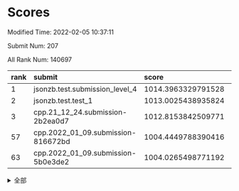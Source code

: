 # Scores

Modified Time: 2022-02-05 10:37:11

Submit Num: 207

All Rank Num: 140697

| rank |               submit               |       score        |       sigma        | pk_num |
| :--- | :--------------------------------- | :----------------- | :----------------- | :----- |
| 1    | jsonzb.test.submission_level_4     | 1014.3963329791528 | 0.8348134972902754 | 2719   |
| 2    | jsonzb.test.test_1                 | 1013.0025438935824 | 0.8075351106176639 | 2719   |
| 3    | cpp.21_12_24.submission-2b2ea0d7   | 1012.8153842509771 | 0.7796984819058101 | 2715   |
| 57   | cpp.2022_01_09.submission-816672bd | 1004.4449788390416 | 0.7212329268295302 | 2717   |
| 63   | cpp.2022_01_09.submission-5b0e3de2 | 1004.0265498771192 | 0.7102918203205324 | 2715   |


<details>
<summary>全部</summary>

| rank |                 submit                 |       score        |       sigma        | pk_num |
| :--- | :------------------------------------- | :----------------- | :----------------- | :----- |
| 1    | jsonzb.test.submission_level_4         | 1014.3963329791528 | 0.8348134972902754 | 2719   |
| 2    | jsonzb.test.test_1                     | 1013.0025438935824 | 0.8075351106176639 | 2719   |
| 3    | cpp.21_12_24.submission-2b2ea0d7       | 1012.8153842509771 | 0.7796984819058101 | 2715   |
| 4    | gobigger.level_3.submission_level_3_21 | 1011.9105725772156 | 0.7863201243052438 | 2723   |
| 5    | gobigger.level_3.submission_level_3_2  | 1011.7269752304844 | 0.7936056829706875 | 2722   |
| 6    | gobigger.level_3.submission_level_3_0  | 1011.4693926278048 | 0.7747373868916922 | 2719   |
| 7    | gobigger.level_3.submission_level_3_24 | 1011.2903786122234 | 0.8000411195842948 | 2718   |
| 8    | gobigger.level_3.submission_level_3_8  | 1011.0281236859388 | 0.7818043832004756 | 2721   |
| 9    | gobigger.level_3.submission_level_3_10 | 1011.0152268693226 | 0.7699548088889611 | 2718   |
| 10   | gobigger.level_3.submission_level_3_6  | 1011.0020363694564 | 0.752899850144007  | 2715   |
| 11   | gobigger.level_3.submission_level_3_1  | 1010.9707197558714 | 0.7793537665088567 | 2718   |
| 12   | gobigger.level_3.submission_level_3_13 | 1010.847037367138  | 0.7801379726959516 | 2720   |
| 13   | gobigger.level_3.submission_level_3_35 | 1010.8056345496823 | 0.7785260153636709 | 2722   |
| 14   | gobigger.level_3.submission_level_3_39 | 1010.7252434553178 | 0.7775703570838428 | 2718   |
| 15   | gobigger.level_3.submission_level_3_41 | 1010.624210776833  | 0.754549065960759  | 2720   |
| 16   | gobigger.level_3.submission_level_3_48 | 1010.6005687562852 | 0.7559180577016763 | 2720   |
| 17   | gobigger.level_3.submission_level_3_4  | 1010.5918779091807 | 0.7683166114457265 | 2720   |
| 18   | gobigger.level_3.submission_level_3_11 | 1010.5868827341907 | 0.7421890983561606 | 2720   |
| 19   | gobigger.level_3.submission_level_3_40 | 1010.4938575622825 | 0.75594948299083   | 2720   |
| 20   | gobigger.level_3.submission_level_3_47 | 1010.4663901996724 | 0.7745815330781648 | 2714   |
| 21   | gobigger.level_3.submission_level_3_26 | 1010.4365662217782 | 0.7534900281227608 | 2717   |
| 22   | gobigger.level_3.submission_level_3_5  | 1010.3485340936676 | 0.7546945604281668 | 2717   |
| 23   | gobigger.level_3.submission_level_3_16 | 1010.3046317054358 | 0.7787551594524669 | 2719   |
| 24   | gobigger.level_3.submission_level_3_34 | 1010.2550590395099 | 0.7594885738554401 | 2717   |
| 25   | gobigger.level_3.submission_level_3_46 | 1010.1338851675681 | 0.755232439257414  | 2720   |
| 26   | gobigger.level_3.submission_level_3_25 | 1009.9187875849718 | 0.744706521134094  | 2722   |
| 27   | gobigger.level_3.submission_level_3_38 | 1009.8582165574524 | 0.7628150061239657 | 2723   |
| 28   | gobigger.level_3.submission_level_3_43 | 1009.8467682640155 | 0.7649770660547515 | 2722   |
| 29   | gobigger.level_3.submission_level_3_14 | 1009.7648506823207 | 0.7540507706631469 | 2718   |
| 30   | gobigger.level_3.submission_level_3_20 | 1009.7381735324876 | 0.7609963405346841 | 2719   |
| 31   | gobigger.level_3.submission_level_3_44 | 1009.7116945857925 | 0.7712860646228475 | 2714   |
| 32   | gobigger.level_3.submission_level_3_18 | 1009.7009721121588 | 0.7461983624253311 | 2717   |
| 33   | gobigger.level_3.submission_level_3_9  | 1009.6175533718607 | 0.7575547569438891 | 2718   |
| 34   | gobigger.level_3.submission_level_3_31 | 1009.5958317271525 | 0.7568223873468585 | 2714   |
| 35   | gobigger.level_3.submission_level_3_3  | 1009.5374836962436 | 0.7372779522818685 | 2717   |
| 36   | gobigger.level_3.submission_level_3_12 | 1009.4866505416179 | 0.7621176164445339 | 2721   |
| 37   | gobigger.level_3.submission_level_3_17 | 1009.4855544605667 | 0.7640517056650323 | 2719   |
| 38   | gobigger.level_3.submission_level_3_22 | 1009.4182702506639 | 0.7947231362344067 | 2718   |
| 39   | gobigger.level_3.submission_level_3_7  | 1009.2653542155497 | 0.7521416254952404 | 2715   |
| 40   | gobigger.level_3.submission_level_3_33 | 1009.2638293006707 | 0.7544650368185295 | 2720   |
| 41   | gobigger.level_3.submission_level_3_36 | 1009.2627601903316 | 0.7449163912793915 | 2721   |
| 42   | gobigger.level_3.submission_level_3_45 | 1009.249493443525  | 0.7736174513897159 | 2722   |
| 43   | gobigger.level_3.submission_level_3_27 | 1009.2178485446957 | 0.7495137272801352 | 2720   |
| 44   | gobigger.level_3.submission_level_3_23 | 1009.2140523653482 | 0.7689560224945428 | 2716   |
| 45   | gobigger.level_3.submission_level_3_32 | 1009.2085651119942 | 0.7602736586712525 | 2718   |
| 46   | gobigger.level_3.submission_level_3_42 | 1009.1047678719973 | 0.7464567063390373 | 2721   |
| 47   | gobigger.level_3.submission_level_3_29 | 1008.9957442665459 | 0.7391071666242736 | 2720   |
| 48   | gobigger.level_3.submission_level_3_15 | 1008.8612752841451 | 0.7403104637806742 | 2721   |
| 49   | gobigger.level_3.submission_level_3_49 | 1008.6862942303723 | 0.7430072720770236 | 2720   |
| 50   | gobigger.level_3.submission_level_3_37 | 1008.6811925331659 | 0.7472624065884198 | 2717   |
| 51   | gobigger.level_3.submission_level_3_28 | 1008.6757509628695 | 0.7354149984204625 | 2718   |
| 52   | gobigger.level_3.submission_level_3_19 | 1008.1834240777094 | 0.7154610146359904 | 2716   |
| 53   | gobigger.level_3.submission_level_3_30 | 1007.9632263781564 | 0.7493948047914304 | 2721   |
| 54   | gobigger.level_1.submission_level_1_15 | 1005.0854614646878 | 0.7190923054154539 | 2714   |
| 55   | gobigger.level_1.submission_level_1_34 | 1004.9578266946627 | 0.7153844433491701 | 2720   |
| 56   | gobigger.level_1.submission_level_1_43 | 1004.918028478949  | 0.7230291945067112 | 2716   |
| 57   | cpp.2022_01_09.submission-816672bd     | 1004.4449788390416 | 0.7212329268295302 | 2717   |
| 58   | gobigger.level_1.submission_level_1_45 | 1004.4003620292099 | 0.7195735964018922 | 2720   |
| 59   | gobigger.level_1.submission_level_1_1  | 1004.2605052424007 | 0.7199890363985463 | 2721   |
| 60   | gobigger.level_1.submission_level_1_16 | 1004.20976553665   | 0.7257797740075315 | 2717   |
| 61   | gobigger.level_1.submission_level_1_25 | 1004.1196266741872 | 0.7170282787243373 | 2723   |
| 62   | gobigger.level_1.submission_level_1_12 | 1004.1018672597113 | 0.7243420826029342 | 2723   |
| 63   | cpp.2022_01_09.submission-5b0e3de2     | 1004.0265498771192 | 0.7102918203205324 | 2715   |
| 64   | gobigger.level_1.submission_level_1_28 | 1004.0177320108585 | 0.7215439254085373 | 2721   |
| 65   | gobigger.level_1.submission_level_1_21 | 1003.9753706083527 | 0.7079606156295061 | 2719   |
| 66   | gobigger.level_1.submission_level_1_10 | 1003.9332354049226 | 0.7188926470122838 | 2722   |
| 67   | gobigger.level_1.submission_level_1_2  | 1003.8958271558542 | 0.7033296273569384 | 2718   |
| 68   | gobigger.level_1.submission_level_1_5  | 1003.8544902804683 | 0.7209025936247434 | 2715   |
| 69   | gobigger.level_1.submission_level_1_32 | 1003.6208490225637 | 0.7193090557749682 | 2717   |
| 70   | gobigger.level_1.submission_level_1_41 | 1003.5686669886371 | 0.7219285116595154 | 2717   |
| 71   | gobigger.level_1.submission_level_1_11 | 1003.5305445129437 | 0.7242035261000126 | 2721   |
| 72   | gobigger.level_1.submission_level_1_9  | 1003.5220338832617 | 0.7089336510968501 | 2719   |
| 73   | gobigger.level_1.submission_level_1_26 | 1003.4719657182801 | 0.7090829353907031 | 2722   |
| 74   | gobigger.level_1.submission_level_1_17 | 1003.3760036689088 | 0.70594997318615   | 2716   |
| 75   | gobigger.level_1.submission_level_1_31 | 1003.3274936192466 | 0.7032483119662285 | 2719   |
| 76   | gobigger.level_1.submission_level_1_20 | 1003.324005013353  | 0.709004257101229  | 2721   |
| 77   | gobigger.level_1.submission_level_1_27 | 1003.2952067053499 | 0.7224822846273093 | 2720   |
| 78   | gobigger.level_1.submission_level_1_44 | 1003.2922964741563 | 0.7122481121759919 | 2719   |
| 79   | gobigger.level_1.submission_level_1_13 | 1003.1231942085282 | 0.7334525512275771 | 2717   |
| 80   | gobigger.level_1.submission_level_1_18 | 1003.0956683349626 | 0.7091324245985888 | 2719   |
| 81   | gobigger.level_1.submission_level_1_37 | 1003.0943475419272 | 0.7229924403556833 | 2721   |
| 82   | gobigger.level_1.submission_level_1_49 | 1003.073266508809  | 0.7155195626709534 | 2722   |
| 83   | gobigger.level_1.submission_level_1_42 | 1003.0173006364491 | 0.7121984856734936 | 2714   |
| 84   | gobigger.level_1.submission_level_1_23 | 1002.8437464379176 | 0.7109545860136319 | 2721   |
| 85   | gobigger.level_1.submission_level_1_6  | 1002.8141392730614 | 0.710335467404115  | 2715   |
| 86   | gobigger.level_1.submission_level_1_46 | 1002.7939494644064 | 0.7156343073549882 | 2717   |
| 87   | gobigger.level_1.submission_level_1_4  | 1002.7672179485799 | 0.7080670258983804 | 2718   |
| 88   | gobigger.level_1.submission_level_1_47 | 1002.7428441679727 | 0.7091201429477431 | 2720   |
| 89   | gobigger.level_1.submission_level_1_35 | 1002.7356727228255 | 0.7203145205296002 | 2718   |
| 90   | gobigger.level_1.submission_level_1_8  | 1002.7309439685761 | 0.7121520708676866 | 2714   |
| 91   | gobigger.level_1.submission_level_1_24 | 1002.7239375412952 | 0.7222108801396788 | 2719   |
| 92   | gobigger.level_1.submission_level_1_7  | 1002.6823195308625 | 0.7079115613068347 | 2722   |
| 93   | gobigger.level_1.submission_level_1_33 | 1002.6808676086039 | 0.7114813832728829 | 2722   |
| 94   | gobigger.level_1.submission_level_1_39 | 1002.6713794748939 | 0.7202796712251346 | 2718   |
| 95   | gobigger.level_1.submission_level_1_36 | 1002.6523416873812 | 0.7159840340936904 | 2723   |
| 96   | gobigger.level_1.submission_level_1_22 | 1002.599726939761  | 0.7122565572341254 | 2718   |
| 97   | gobigger.level_1.submission_level_1_29 | 1002.5069435944308 | 0.7099234520961406 | 2721   |
| 98   | gobigger.level_1.submission_level_1_48 | 1002.4860594196227 | 0.7006321773337152 | 2717   |
| 99   | gobigger.level_1.submission_level_1_3  | 1002.4807465747497 | 0.7237623774982571 | 2721   |
| 100  | gobigger.level_1.submission_level_1_40 | 1002.2751872945136 | 0.7134644881823593 | 2716   |
| 101  | gobigger.level_1.submission_level_1_14 | 1002.2507564252326 | 0.7172379718152375 | 2721   |
| 102  | gobigger.level_1.submission_level_1_30 | 1001.9793223283812 | 0.7177422668437552 | 2712   |
| 103  | gobigger.level_1.submission_level_1_19 | 1001.958659585235  | 0.7083409027998349 | 2716   |
| 104  | gobigger.level_1.submission_level_1_0  | 1001.9067973879781 | 0.7091399774312109 | 2718   |
| 105  | gobigger.level_1.submission_level_1_38 | 1001.8414667368158 | 0.7308217323943156 | 2724   |
| 106  | gobigger.random.submission_random_23   | 997.9283953124235  | 0.7102109504524459 | 2718   |
| 107  | gobigger.random.submission_random_5    | 997.2027008801986  | 0.7080614224492715 | 2721   |
| 108  | gobigger.random.submission_random_21   | 997.1619766851068  | 0.704851304187216  | 2722   |
| 109  | gobigger.random.submission_random_47   | 997.1151904113553  | 0.7152103164018455 | 2715   |
| 110  | gobigger.random.submission_random_37   | 997.0011923145937  | 0.711359372037792  | 2719   |
| 111  | gobigger.random.submission_random_9    | 996.7840760230636  | 0.7041003737915017 | 2722   |
| 112  | gobigger.random.submission_random_16   | 996.71529540627    | 0.7180460115826106 | 2713   |
| 113  | gobigger.random.submission_random_6    | 996.6120671458616  | 0.7144451557023531 | 2718   |
| 114  | gobigger.random.submission_random_38   | 996.5472444322997  | 0.7148517989004316 | 2721   |
| 115  | gobigger.random.submission_random_18   | 996.5016081741459  | 0.7134796347461331 | 2721   |
| 116  | gobigger.random.submission_random_32   | 996.3818855934692  | 0.7063995501751278 | 2716   |
| 117  | gobigger.random.submission_random_19   | 996.3754481229156  | 0.7071413013533161 | 2716   |
| 118  | gobigger.random.submission_random_31   | 996.3396331477168  | 0.7037545459236783 | 2720   |
| 119  | gobigger.random.submission_random_20   | 996.2907159972151  | 0.7214947203402701 | 2714   |
| 120  | gobigger.random.submission_random_12   | 996.2847538324534  | 0.7134492949819621 | 2716   |
| 121  | gobigger.random.submission_random_43   | 996.2604683221405  | 0.7116456711986753 | 2721   |
| 122  | gobigger.random.submission_random_48   | 996.2341583544974  | 0.7110393060095456 | 2721   |
| 123  | gobigger.random.submission_random_28   | 996.1978249389953  | 0.7085326968541984 | 2721   |
| 124  | gobigger.random.submission_random_36   | 996.1669189513764  | 0.7197211236448852 | 2716   |
| 125  | gobigger.random.submission_random_30   | 996.0827101602537  | 0.7129459859123023 | 2718   |
| 126  | gobigger.random.submission_random_3    | 996.0589663887025  | 0.7133269124082351 | 2719   |
| 127  | gobigger.random.submission_random_17   | 996.0409808833904  | 0.7146968903379376 | 2720   |
| 128  | gobigger.random.submission_random_33   | 995.9982150537875  | 0.6989077605237771 | 2718   |
| 129  | gobigger.random.submission_random_40   | 995.9981576997588  | 0.7273437683752632 | 2721   |
| 130  | gobigger.random.submission_random_11   | 995.9912774108413  | 0.7275586908670223 | 2720   |
| 131  | gobigger.random.submission_random_10   | 995.9753374850369  | 0.7158511522923241 | 2716   |
| 132  | gobigger.random.submission_random_24   | 995.936615653849   | 0.708975929270344  | 2715   |
| 133  | gobigger.random.submission_random_49   | 995.8942519686738  | 0.7216016058636511 | 2718   |
| 134  | gobigger.random.submission_random_27   | 995.8895414020523  | 0.720180962117157  | 2719   |
| 135  | gobigger.random.submission_random_45   | 995.8758753463096  | 0.6990861910876011 | 2718   |
| 136  | gobigger.random.submission_random_15   | 995.7657492081918  | 0.7113362418262216 | 2724   |
| 137  | gobigger.random.submission_random_4    | 995.761949846628   | 0.7167066190354161 | 2721   |
| 138  | gobigger.random.submission_random_25   | 995.7303867114038  | 0.7081736950911452 | 2723   |
| 139  | gobigger.random.submission_random_7    | 995.6487430171667  | 0.7136207494620166 | 2717   |
| 140  | gobigger.random.submission_random_14   | 995.6189361169905  | 0.7059400255217556 | 2721   |
| 141  | gobigger.random.submission_random_44   | 995.5639092337353  | 0.7223024843099923 | 2719   |
| 142  | gobigger.random.submission_random_42   | 995.5568393032045  | 0.7085816291050662 | 2719   |
| 143  | gobigger.random.submission_random_46   | 995.5554170014601  | 0.7201990228644124 | 2715   |
| 144  | gobigger.random.submission_random_13   | 995.5160189589265  | 0.6997389764755906 | 2720   |
| 145  | gobigger.random.submission_random_1    | 995.50844211948    | 0.7277277309194351 | 2717   |
| 146  | gobigger.random.submission_random_29   | 995.4660480603213  | 0.7123150660265796 | 2718   |
| 147  | gobigger.random.submission_random_22   | 995.4351139112238  | 0.7062043551230167 | 2721   |
| 148  | gobigger.random.submission_random_41   | 995.4039161490205  | 0.7173539325712762 | 2714   |
| 149  | gobigger.random.submission_random_26   | 995.38118627445    | 0.7154188180662457 | 2720   |
| 150  | gobigger.random.submission_random_2    | 995.2427849674015  | 0.71595895588741   | 2716   |
| 151  | gobigger.random.submission_random_0    | 994.9439951543994  | 0.7289179100238333 | 2720   |
| 152  | gobigger.random.submission_random_39   | 994.9089220899201  | 0.7083556716570178 | 2720   |
| 153  | gobigger.random.submission_random_34   | 994.9017190914271  | 0.7273340828320556 | 2723   |
| 154  | gobigger.random.submission_random_35   | 994.534830811774   | 0.7144850902075189 | 2717   |
| 155  | gobigger.random.submission_random_8    | 994.4526954590739  | 0.7213635707620067 | 2719   |
| 156  | gobigger.level_2.submission_level_2_34 | 993.9241197074688  | 0.7145583429396156 | 2722   |
| 157  | gobigger.level_2.submission_level_2_22 | 993.6198221030301  | 0.7235068534422432 | 2720   |
| 158  | gobigger.level_2.submission_level_2_14 | 993.2536319954473  | 0.7331083768363215 | 2718   |
| 159  | gobigger.level_2.submission_level_2_23 | 993.2053650095881  | 0.7283234725297661 | 2722   |
| 160  | gobigger.level_2.submission_level_2_37 | 993.1232154427838  | 0.7360029635102282 | 2717   |
| 161  | gobigger.level_2.submission_level_2_12 | 993.0422145531634  | 0.7276105108652485 | 2720   |
| 162  | gobigger.level_2.submission_level_2_20 | 993.006049650472   | 0.7390543438349706 | 2723   |
| 163  | gobigger.level_2.submission_level_2_47 | 992.9609050338167  | 0.7389321473937731 | 2718   |
| 164  | gobigger.level_2.submission_level_2_30 | 992.9358309690443  | 0.7299873019685323 | 2715   |
| 165  | gobigger.level_2.submission_level_2_27 | 992.8372870992248  | 0.7317175644582592 | 2718   |
| 166  | gobigger.level_2.submission_level_2_19 | 992.8055893641293  | 0.7365902314058852 | 2721   |
| 167  | gobigger.level_2.submission_level_2_44 | 992.767042740984   | 0.7402812838457777 | 2717   |
| 168  | gobigger.level_2.submission_level_2_43 | 992.7479109941956  | 0.7353626259517293 | 2719   |
| 169  | gobigger.level_2.submission_level_2_40 | 992.6979138585182  | 0.7224486857922782 | 2716   |
| 170  | gobigger.level_2.submission_level_2_46 | 992.5703777886852  | 0.7232335210492498 | 2719   |
| 171  | gobigger.level_2.submission_level_2_48 | 992.5520489780176  | 0.7640223297453387 | 2718   |
| 172  | gobigger.level_2.submission_level_2_38 | 992.5424319502501  | 0.760875451785204  | 2717   |
| 173  | gobigger.level_2.submission_level_2_45 | 992.4895691660004  | 0.7523541787608468 | 2719   |
| 174  | gobigger.level_2.submission_level_2_49 | 992.4488999308766  | 0.7499393188468338 | 2719   |
| 175  | gobigger.level_2.submission_level_2_33 | 992.4135619554297  | 0.7432620078114721 | 2721   |
| 176  | gobigger.level_2.submission_level_2_39 | 992.3778828153036  | 0.7365079157482514 | 2720   |
| 177  | gobigger.level_2.submission_level_2_26 | 992.3661702119791  | 0.7519915768943617 | 2720   |
| 178  | gobigger.level_2.submission_level_2_3  | 992.2553815030817  | 0.7422739319218765 | 2723   |
| 179  | gobigger.level_2.submission_level_2_42 | 992.2438623765885  | 0.7567834342819653 | 2719   |
| 180  | gobigger.level_2.submission_level_2_8  | 992.1705442439585  | 0.7356447596053134 | 2720   |
| 181  | gobigger.level_2.submission_level_2_9  | 992.0775409592881  | 0.7575990713794662 | 2716   |
| 182  | gobigger.level_2.submission_level_2_36 | 992.0568857688976  | 0.7508165030747763 | 2719   |
| 183  | gobigger.level_2.submission_level_2_15 | 992.0136847652481  | 0.7335720250354931 | 2719   |
| 184  | gobigger.level_2.submission_level_2_2  | 991.9946847132252  | 0.7388982357719    | 2715   |
| 185  | gobigger.level_2.submission_level_2_18 | 991.911263821695   | 0.7479631472214167 | 2722   |
| 186  | gobigger.level_2.submission_level_2_7  | 991.839992492757   | 0.7365674780455681 | 2716   |
| 187  | gobigger.level_2.submission_level_2_25 | 991.7145867513717  | 0.7315321315696546 | 2721   |
| 188  | gobigger.level_2.submission_level_2_35 | 991.6896854400009  | 0.7344920870726684 | 2715   |
| 189  | gobigger.level_2.submission_level_2_21 | 991.6359368887611  | 0.7468290828483732 | 2722   |
| 190  | gobigger.level_2.submission_level_2_16 | 991.567560223131   | 0.7567934961839154 | 2719   |
| 191  | gobigger.level_2.submission_level_2_0  | 991.5626844215146  | 0.7636488657243268 | 2715   |
| 192  | gobigger.level_2.submission_level_2_1  | 991.5145272815615  | 0.7496618223322564 | 2719   |
| 193  | gobigger.level_2.submission_level_2_4  | 991.4631596464268  | 0.7791746584070485 | 2720   |
| 194  | gobigger.level_2.submission_level_2_31 | 991.359565118098   | 0.7434952082588181 | 2722   |
| 195  | gobigger.level_2.submission_level_2_13 | 991.275567900638   | 0.7487667195790618 | 2720   |
| 196  | gobigger.level_2.submission_level_2_10 | 991.0362625367568  | 0.7493864831098863 | 2718   |
| 197  | gobigger.level_2.submission_level_2_32 | 990.955742716197   | 0.7787659814499763 | 2715   |
| 198  | gobigger.level_2.submission_level_2_29 | 990.952915012629   | 0.7643357705837284 | 2721   |
| 199  | gobigger.level_2.submission_level_2_11 | 990.9308322956718  | 0.7582904497848926 | 2718   |
| 200  | gobigger.level_2.submission_level_2_41 | 990.7624201182863  | 0.7567508577269485 | 2718   |
| 201  | gobigger.level_2.submission_level_2_6  | 990.5550545126225  | 0.752053237165782  | 2720   |
| 202  | gobigger.level_2.submission_level_2_5  | 990.4847677681852  | 0.7736605607218946 | 2714   |
| 203  | gobigger.level_2.submission_level_2_17 | 990.4308717114836  | 0.7568007043402696 | 2719   |
| 204  | gobigger.level_2.submission_level_2_24 | 990.3836664920991  | 0.7769877188933446 | 2721   |
| 205  | gobigger.level_2.submission_level_2_28 | 989.5754746559996  | 0.765301699050086  | 2721   |
| 206  | gobigger.none.submission_none_0        | 977.003157217607   | 1.4239252860160092 | 2714   |
| 207  | gobigger.none.submission_none_1        | 975.486286815368   | 1.5257615749835483 | 2719   |

</details>